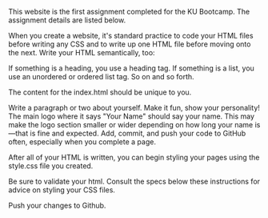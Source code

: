 This website is the first assignment completed for the KU Bootcamp. The assignment details are listed below.

When you create a website, it's standard practice to code your HTML files before writing any CSS and to write up one HTML file before moving onto the next. Write your HTML semantically, too:



If something is a heading, you use a heading tag.
If something is a list, you use an unordered or ordered list tag.
So on and so forth.



The content for the index.html should be unique to you.



Write a paragraph or two about yourself. Make it fun, show your personality!
The main logo where it says "Your Name" should say your name. This may make the logo section smaller or wider depending on how long your name is—that is fine and expected.
Add, commit, and push your code to GitHub often, especially when you complete a page.



After all of your HTML is written, you can begin styling your pages using the style.css file you created.



Be sure to validate your html.
Consult the specs below these instructions for advice on styling your CSS files.



Push your changes to Github.
